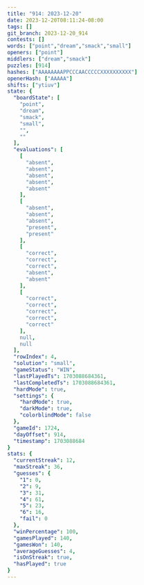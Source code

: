 ```yaml
---
title: "914: 2023-12-20"
date: 2023-12-20T08:11:24-08:00
tags: []
git_branch: 2023-12-20_914
contests: []
words: ["point","dream","smack","small"]
openers: ["point"]
middlers: ["dream","smack"]
puzzles: [914]
hashes: ["AAAAAAAAPPCCCAACCCCCXXXXXXXXXX"]
openerHash: ["AAAAA"]
shifts: ["ytiuv"]
state: {
  "boardState": [
    "point",
    "dream",
    "smack",
    "small",
    "",
    ""
  ],
  "evaluations": [
    [
      "absent",
      "absent",
      "absent",
      "absent",
      "absent"
    ],
    [
      "absent",
      "absent",
      "absent",
      "present",
      "present"
    ],
    [
      "correct",
      "correct",
      "correct",
      "absent",
      "absent"
    ],
    [
      "correct",
      "correct",
      "correct",
      "correct",
      "correct"
    ],
    null,
    null
  ],
  "rowIndex": 4,
  "solution": "small",
  "gameStatus": "WIN",
  "lastPlayedTs": 1703088684361,
  "lastCompletedTs": 1703088684361,
  "hardMode": true,
  "settings": {
    "hardMode": true,
    "darkMode": true,
    "colorblindMode": false
  },
  "gameId": 1724,
  "dayOffset": 914,
  "timestamp": 1703088684
}
stats: {
  "currentStreak": 12,
  "maxStreak": 36,
  "guesses": {
    "1": 0,
    "2": 9,
    "3": 31,
    "4": 61,
    "5": 23,
    "6": 16,
    "fail": 0
  },
  "winPercentage": 100,
  "gamesPlayed": 140,
  "gamesWon": 140,
  "averageGuesses": 4,
  "isOnStreak": true,
  "hasPlayed": true
}
---
```

<!-- more -->
